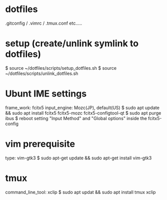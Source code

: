 # dotfiles
.gitconfig / .vimrc / .tmux.conf etc.....

# setup (create/unlink symlink to dotfiles)
$ source ~/dotfiles/scripts/setup_dotfiles.sh
$ source ~/dotfiles/scripts/unlink_dotfiles.sh

# Ubunt IME settings
frame_work: fcitx5
input_engine: Mozc(JP), default(US)
$ sudo apt update && sudo apt install fcitx5 fcitx5-mozc fcitx5-configtool-qt
$ sudo apt purge ibus
$ reboot
setting "Input Method" and "Global options" inside the fcitx5-config

# vim prerequisite 
type: vim-gtk3
$ sudo apt-get update && sudo apt-get install vim-gtk3

# tmux
command_line_tool: xclip
$ sudo apt updat && sudo apt install tmux xclip
